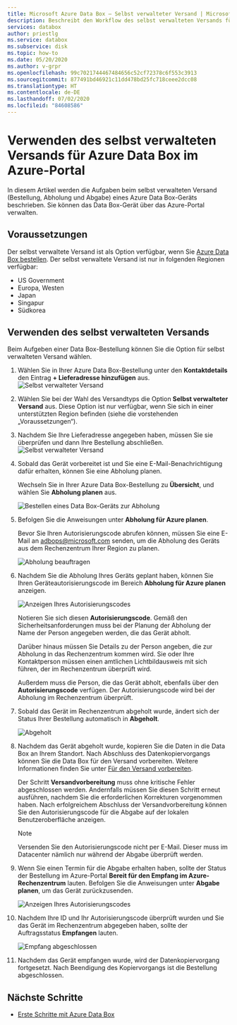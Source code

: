 ```yaml
---
title: Microsoft Azure Data Box – Selbst verwalteter Versand | Microsoft-Dokumentation
description: Beschreibt den Workflow des selbst verwalteten Versands für Azure Data Box-Geräte.
services: databox
author: priestlg
ms.service: databox
ms.subservice: disk
ms.topic: how-to
ms.date: 05/20/2020
ms.author: v-grpr
ms.openlocfilehash: 99c7021744467484656c52cf72378c6f553c3913
ms.sourcegitcommit: 877491bd46921c11dd478bd25fc718ceee2dcc08
ms.translationtype: HT
ms.contentlocale: de-DE
ms.lasthandoff: 07/02/2020
ms.locfileid: "84608586"
---
```

# <a name="use-self-managed-shipping-for-azure-data-box-in-the-azure-portal"></a>Verwenden des selbst verwalteten Versands für Azure Data Box im Azure-Portal

In diesem Artikel werden die Aufgaben beim selbst verwalteten Versand (Bestellung, Abholung und Abgabe) eines Azure Data Box-Geräts beschrieben. Sie können das Data Box-Gerät über das Azure-Portal verwalten.

## <a name="prerequisites"></a>Voraussetzungen

Der selbst verwaltete Versand ist als Option verfügbar, wenn Sie [Azure Data Box bestellen](data-box-deploy-ordered.md). Der selbst verwaltete Versand ist nur in folgenden Regionen verfügbar:

* US Government
* Europa, Westen
* Japan
* Singapur
* Südkorea

## <a name="use-self-managed-shipping"></a>Verwenden des selbst verwalteten Versands

Beim Aufgeben einer Data Box-Bestellung können Sie die Option für selbst verwalteten Versand wählen.

1. Wählen Sie in Ihrer Azure Data Box-Bestellung unter den **Kontaktdetails**  den Eintrag **+ Lieferadresse hinzufügen** aus.
   ![Selbst verwalteter Versand](media\data-box-portal-customer-managed-shipping\choose-self-managed-shipping-1.png)

2. Wählen Sie bei der Wahl des Versandtyps die Option **Selbst verwalteter Versand** aus. Diese Option ist nur verfügbar, wenn Sie sich in einer unterstützten Region befinden (siehe die vorstehenden „Voraussetzungen“).

3. Nachdem Sie Ihre Lieferadresse angegeben haben, müssen Sie sie überprüfen und dann Ihre Bestellung abschließen.
   ![Selbst verwalteter Versand](media\data-box-portal-customer-managed-shipping\choose-self-managed-shipping-2.png)

4. Sobald das Gerät vorbereitet ist und Sie eine E-Mail-Benachrichtigung dafür erhalten, können Sie eine Abholung planen.

   Wechseln Sie in Ihrer Azure Data Box-Bestellung zu **Übersicht**, und wählen Sie **Abholung planen** aus.

   ![Bestellen eines Data Box-Geräts zur Abholung](media\data-box-portal-customer-managed-shipping\data-box-portal-schedule-pickup-01.png)

5. Befolgen Sie die Anweisungen unter **Abholung für Azure planen**.

   Bevor Sie Ihren Autorisierungscode abrufen können, müssen Sie eine E-Mail an [adbops@microsoft.com](mailto:adbops@microsoft.com) senden, um die Abholung des Geräts aus dem Rechenzentrum Ihrer Region zu planen.

   ![Abholung beauftragen](media\data-box-portal-customer-managed-shipping\data-box-portal-schedule-pickup-email-01.png)

6. Nachdem Sie die Abholung Ihres Geräts geplant haben, können Sie Ihren Geräteautorisierungscode im Bereich **Abholung für Azure planen** anzeigen.

   ![Anzeigen Ihres Autorisierungscodes](media\data-box-portal-customer-managed-shipping\data-box-portal-auth-01b.png)

   Notieren Sie sich diesen **Autorisierungscode**. Gemäß den Sicherheitsanforderungen muss bei der Planung der Abholung der Name der Person angegeben werden, die das Gerät abholt.

   Darüber hinaus müssen Sie Details zu der Person angeben, die zur Abholung in das Rechenzentrum kommen wird. Sie oder Ihre Kontaktperson müssen einen amtlichen Lichtbildausweis mit sich führen, der im Rechenzentrum überprüft wird.

   Außerdem muss die Person, die das Gerät abholt, ebenfalls über den **Autorisierungscode** verfügen. Der Autorisierungscode wird bei der Abholung im Rechenzentrum überprüft.

7. Sobald das Gerät im Rechenzentrum abgeholt wurde, ändert sich der Status Ihrer Bestellung automatisch in **Abgeholt**.

    ![Abgeholt](media\data-box-portal-customer-managed-shipping\data-box-portal-picked-up-boxed-01.png)

8. Nachdem das Gerät abgeholt wurde, kopieren Sie die Daten in die Data Box an Ihrem Standort. Nach Abschluss des Datenkopiervorgangs können Sie die Data Box für den Versand vorbereiten. Weitere Informationen finden Sie unter [Für den Versand vorbereiten](data-box-deploy-picked-up.md#prepare-to-ship).

   Der Schritt **Versandvorbereitung** muss ohne kritische Fehler abgeschlossen werden. Andernfalls müssen Sie diesen Schritt erneut ausführen, nachdem Sie die erforderlichen Korrekturen vorgenommen haben. Nach erfolgreichem Abschluss der Versandvorbereitung können Sie den Autorisierungscode für die Abgabe auf der lokalen Benutzeroberfläche anzeigen.

   > [!NOTE]
   > Versenden Sie den Autorisierungscode nicht per E-Mail. Dieser muss im Datacenter nämlich nur während der Abgabe überprüft werden.

9. Wenn Sie einen Termin für die Abgabe erhalten haben, sollte der Status der Bestellung im Azure-Portal **Bereit für den Empfang im Azure-Rechenzentrum** lauten. Befolgen Sie die Anweisungen unter **Abgabe planen**, um das Gerät zurückzusenden.

   ![Anzeigen Ihres Autorisierungscodes](media\data-box-portal-customer-managed-shipping\data-box-portal-received-complete-02b.png)

10. Nachdem Ihre ID und Ihr Autorisierungscode überprüft wurden und Sie das Gerät im Rechenzentrum abgegeben haben, sollte der Auftragsstatus **Empfangen** lauten.

    ![Empfang abgeschlossen](media\data-box-portal-customer-managed-shipping\data-box-portal-received-complete-01.png)

11. Nachdem das Gerät empfangen wurde, wird der Datenkopiervorgang fortgesetzt. Nach Beendigung des Kopiervorgangs ist die Bestellung abgeschlossen.

## <a name="next-steps"></a>Nächste Schritte

* [Erste Schritte mit Azure Data Box](data-box-quickstart-portal.md)
